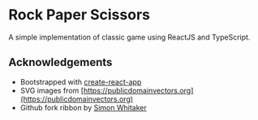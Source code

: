 # Rock Paper Scissors
A simple implementation of classic game using ReactJS and TypeScript.

## Acknowledgements 
* Bootstrapped with [create-react-app](https://github.com/facebook/create-react-app)
* SVG images from [https://publicdomainvectors.org](https://publicdomainvectors.org)
* Github fork ribbon by [Simon Whitaker](http://simonwhitaker.github.io/github-fork-ribbon-css/)
